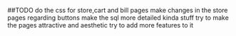 ##TODO
    do the css for store,cart and bill pages
    make changes in the store pages regarding buttons
    make the sql more detailed kinda stuff
    try to make the pages attractive and aesthetic
    try to add more features to it
